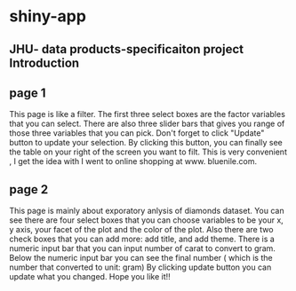 # shiny-app
JHU- data products-specificaiton project
Introduction
-------------

page 1
---------
This page is like a filter. 
The first three select boxes are the factor variables that you can select.
There are also three slider bars that gives you range of those three variables that you can pick.
Don't forget to click "Update" button to update your selection. By clicking this button, you can finally see the table on your right of the screen you want to filt.
This is very convenient , I get the idea with I went to online shopping at www. bluenile.com. 

page 2
----------
This page is mainly about exporatory anlysis of diamonds dataset.
You can see there are four select boxes that you can choose variables to be your x, y axis, your facet of the plot and the color of the plot.
Also there are two check boxes that you can add more: add title, and add theme.
There is a numeric input bar that you can input number of carat to convert to gram.
Below the numeric input bar you can see the final number ( which is the number that converted to unit: gram)
By clicking update button you can update what you changed.
Hope you like it!!
